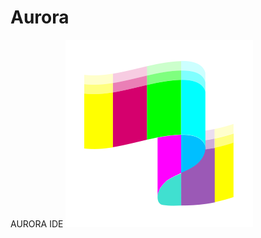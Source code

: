 # Aurora
AURORA IDE
![](https://github.com/Chrysthofer/Aurora/blob/main/assets/icons/aurora-borealis.svg)
